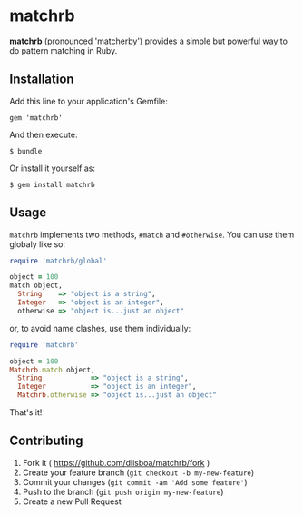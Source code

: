 # matchrb

**matchrb** (pronounced 'matcherby') provides a simple but powerful way to do
pattern matching in Ruby.

## Installation

Add this line to your application's Gemfile:

    gem 'matchrb'

And then execute:

    $ bundle

Or install it yourself as:

    $ gem install matchrb

## Usage

`matchrb` implements two methods, `#match` and `#otherwise`. You can use them
globaly like so:

```ruby
require 'matchrb/global'

object = 100
match object,
  String    => "object is a string",
  Integer   => "object is an integer",
  otherwise => "object is...just an object"
```

or, to avoid name clashes, use them individually:

```ruby
require 'matchrb'

object = 100
Matchrb.match object,
  String            => "object is a string",
  Integer           => "object is an integer",
  Matchrb.otherwise => "object is...just an object"
```

That's it!

## Contributing

1. Fork it ( https://github.com/dlisboa/matchrb/fork )
2. Create your feature branch (`git checkout -b my-new-feature`)
3. Commit your changes (`git commit -am 'Add some feature'`)
4. Push to the branch (`git push origin my-new-feature`)
5. Create a new Pull Request
